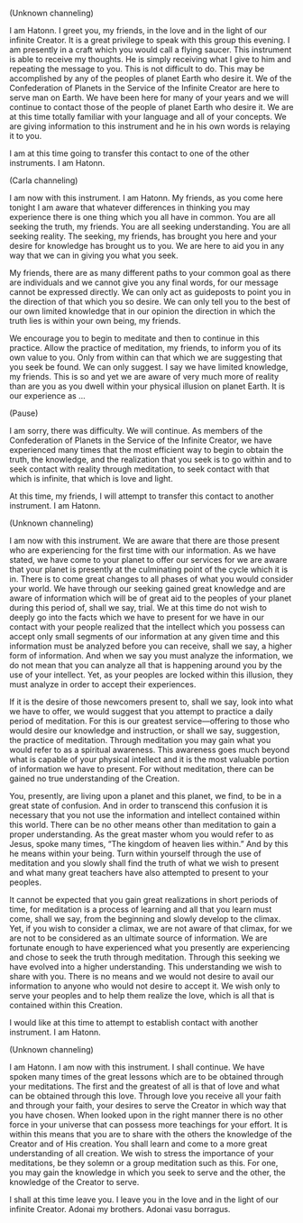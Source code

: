 <p class="channel-type">(Unknown channeling)</p>
<p>I am Hatonn. I greet you, my friends, in the love and in the light of our infinite Creator. It is a great privilege to speak with this group this evening. I am presently in a craft which you would call a flying saucer. This instrument is able to receive my thoughts. He is simply receiving what I give to him and repeating the message to you. This is not difficult to do. This may be accomplished by any of the peoples of planet Earth who desire it. We of the Confederation of Planets in the Service of the Infinite Creator are here to serve man on Earth. We have been here for many of your years and we will continue to contact those of the people of planet Earth who desire it. We are at this time totally familiar with your language and all of your concepts. We are giving information to this instrument and he in his own words is relaying it to you.</p>
<p>I am at this time going to transfer this contact to one of the other instruments. I am Hatonn.</p>
<p class="channel-type">(Carla channeling)</p>
<p>I am now with this instrument. I am Hatonn. My friends, as you come here tonight I am aware that whatever differences in thinking you may experience there is one thing which you all have in common. You are all seeking the truth, my friends. You are all seeking understanding. You are all seeking reality. The seeking, my friends, has brought you here and your desire for knowledge has brought us to you. We are here to aid you in any way that we can in giving you what you seek.</p>
<p>My friends, there are as many different paths to your common goal as there are individuals and we cannot give you any final words, for our message cannot be expressed directly. We can only act as guideposts to point you in the direction of that which you so desire. We can only tell you to the best of our own limited knowledge that in our opinion the direction in which the truth lies is within your own being, my friends.</p>
<p>We encourage you to begin to meditate and then to continue in this practice. Allow the practice of meditation, my friends, to inform you of its own value to you. Only from within can that which we are suggesting that you seek be found. We can only suggest. I say we have limited knowledge, my friends. This is so and yet we are aware of very much more of reality than are you as you dwell within your physical illusion on planet Earth. It is our experience as …</p>
<p class="comment">(Pause)</p>
<p>I am sorry, there was difficulty. We will continue. As members of the Confederation of Planets in the Service of the Infinite Creator, we have experienced many times that the most efficient way to begin to obtain the truth, the knowledge, and the realization that you seek is to go within and to seek contact with reality through meditation, to seek contact with that which is infinite, that which is love and light.</p>
<p>At this time, my friends, I will attempt to transfer this contact to another instrument. I am Hatonn.</p>
<p class="channel-type">(Unknown channeling)</p>
<p>I am now with this instrument. We are aware that there are those present who are experiencing for the first time with our information. As we have stated, we have come to your planet to offer our services for we are aware that your planet is presently at the culminating point of the cycle which it is in. There is to come great changes to all phases of what you would consider your world. We have through our seeking gained great knowledge and are aware of information which will be of great aid to the peoples of your planet during this period of, shall we say, trial. We at this time do not wish to deeply go into the facts which we have to present for we have in our contact with your people realized that the intellect which you possess can accept only small segments of our information at any given time and this information must be analyzed before you can receive, shall we say, a higher form of information. And when we say you must analyze the information, we do not mean that you can analyze all that is happening around you by the use of your intellect. Yet, as your peoples are locked within this illusion, they must analyze in order to accept their experiences.</p>
<p>If it is the desire of those newcomers present to, shall we say, look into what we have to offer, we would suggest that you attempt to practice a daily period of meditation. For this is our greatest service—offering to those who would desire our knowledge and instruction, or shall we say, suggestion, the practice of meditation. Through meditation you may gain what you would refer to as a spiritual awareness. This awareness goes much beyond what is capable of your physical intellect and it is the most valuable portion of information we have to present. For without meditation, there can be gained no true understanding of the Creation.</p>
<p>You, presently, are living upon a planet and this planet, we find, to be in a great state of confusion. And in order to transcend this confusion it is necessary that you not use the information and intellect contained within this world. There can be no other means other than meditation to gain a proper understanding. As the great master whom you would refer to as Jesus, spoke many times, “The kingdom of heaven lies within.” And by this he means within your being. Turn within yourself through the use of meditation and you slowly shall find the truth of what we wish to present and what many great teachers have also attempted to present to your peoples.</p>
<p>It cannot be expected that you gain great realizations in short periods of time, for meditation is a process of learning and all that you learn must come, shall we say, from the beginning and slowly develop to the climax. Yet, if you wish to consider a climax, we are not aware of that climax, for we are not to be considered as an ultimate source of information. We are fortunate enough to have experienced what you presently are experiencing and chose to seek the truth through meditation. Through this seeking we have evolved into a higher understanding. This understanding we wish to share with you. There is no means and we would not desire to avail our information to anyone who would not desire to accept it. We wish only to serve your peoples and to help them realize the love, which is all that is contained within this Creation.</p>
<p>I would like at this time to attempt to establish contact with another instrument. I am Hatonn.</p>
<p class="channel-type">(Unknown channeling)</p>
<p>I am Hatonn. I am now with this instrument. I shall continue. We have spoken many times of the great lessons which are to be obtained through your meditations. The first and the greatest of all is that of love and what can be obtained through this love. Through love you receive all your faith and through your faith, your desires to serve the Creator in which way that you have chosen. When looked upon in the right manner there is no other force in your universe that can possess more teachings for your effort. It is within this means that you are to share with the others the knowledge of the Creator and of His creation. You shall learn and come to a more great understanding of all creation. We wish to stress the importance of your meditations, be they solemn or a group meditation such as this. For one, you may gain the knowledge in which you seek to serve and the other, the knowledge of the Creator to serve.</p>
<p>I shall at this time leave you. I leave you in the love and in the light of our infinite Creator. Adonai my brothers. Adonai vasu borragus.</p>